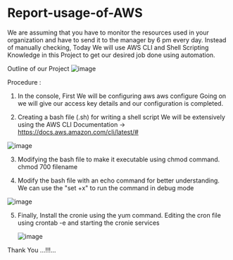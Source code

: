 # Report-usage-of-AWS

We are assuming that you have to monitor the resources used in your organization and have to send it to the manager by 6 pm every day.
Instead of manually checking, Today We will use AWS CLI and Shell Scripting Knowledge in this Project to get our desired job done using automation.

Outline of our Project
![image](https://github.com/mohit06chaudhari/Report-usage-of-AWS/assets/104330373/c37eca13-3ce8-4f9e-ba0c-11e3a82617bb)


Procedure : 
1. In the console, First We will be configuring aws
   aws configure
   Going on we will give our access key details and our configuration is completed.

2. Creating a bash file (.sh) for writing a shell script
   We will be extensively using the AWS CLI Documentation -> https://docs.aws.amazon.com/cli/latest/# 
   
![image](https://github.com/mohit06chaudhari/Report-usage-of-AWS/assets/104330373/09afdb92-163c-4cf0-b2a4-d602083bdfb6)

3. Modifying the bash file to make it executable using chmod command.
   chmod 700 filename
   
5. Modify the bash file with an echo command for better understanding.
   We can use the "set +x" to  run the command in debug mode

![image](https://github.com/mohit06chaudhari/Report-usage-of-AWS/assets/104330373/5541146a-a90a-4826-830a-0c580f211664)

5. Finally, Install the cronie using the yum command.
   Editing the cron file using crontab -e
   and starting the cronie services

   ![image](https://github.com/mohit06chaudhari/Report-usage-of-AWS/assets/104330373/8a63a11b-770b-4422-940c-35cd64fc3b34)


Thank You ...!!!... 
